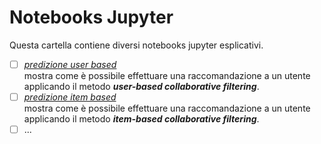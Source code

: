 # Notebooks Jupyter

Questa cartella contiene diversi notebooks jupyter esplicativi.


- [ ] [_predizione user based_](https://github.com/mariocuomo/progettoSII/blob/main/notebooks%20jupyter/user%20based%20predizione.ipynb)<br>
      mostra come è possibile effettuare una raccomandazione a un utente applicando il metodo _**user-based collaborative filtering**_.
- [ ] [_predizione item based_](https://github.com/mariocuomo/progettoSII/blob/main/notebooks%20jupyter/item%20based%20predizione.ipynb)<br>
      mostra come è possibile effettuare una raccomandazione a un utente applicando il metodo _**item-based collaborative filtering**_.
- [ ] ...
